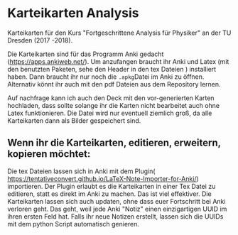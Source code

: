 # Karteikarten Analysis
Karteikarten für den Kurs "Fortgeschrittene Analysis für Physiker" an der TU Dresden (2017 -2018).

Die Karteikarten sind für das Programm Anki gedacht (https://apps.ankiweb.net/).
Um anzufangen braucht ihr Anki und Latex (mit den benutzten Paketen, sehe den Header in den tex Dateien ) installiert haben.
Dann braucht ihr nur noch die `.apkg`Datei im Anki zu öffnen. Alternativ könnt ihr auch mit den pdf Dateien aus dem Repository lernen. 

Auf nachfrage kann ich auch den Deck mit den vor-generierten Karten hochladen, dass sollte solange ihr die Karten nicht bearbeitet auch ohne Latex funktionieren.
Die Datei wird nur eventuell ziemlich groß, da alle Karteikarten dann als Bilder gespeichert sind. 

## Wenn ihr die Karteikarten, editieren, erweitern, kopieren möchtet:
Die tex Dateien lassen sich in Anki mit dem Plugin( https://tentativeconvert.github.io/LaTeX-Note-Importer-for-Anki/) importieren. 
Der Plugin erlaubt es die Karteikarten in einer Tex Datei zu editieren, statt es direkt im Anki zu machen. Das ist viel effektiver. 
Die Karteikarten lassen sich auch updaten, ohne dass euer Fortschritt bei Anki verloren geht.
Das geht, weil jede Anki "Notiz" einen einzigartigen UUID im ihren ersten Feld hat. Falls ihr neue Notizen erstellt, lassen sich die UUIDs mit dem python Script automatisch genieren.
